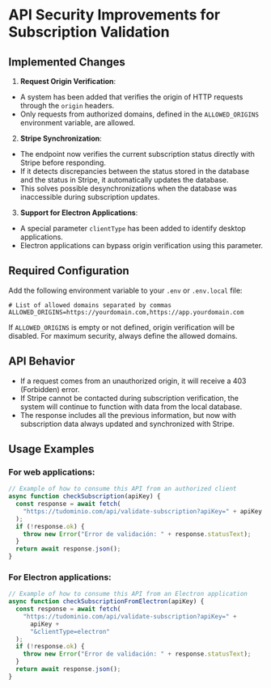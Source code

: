 # API Security Improvements for Subscription Validation

## Implemented Changes

1. **Request Origin Verification**:

- A system has been added that verifies the origin of HTTP requests through the `origin` headers.
- Only requests from authorized domains, defined in the `ALLOWED_ORIGINS` environment variable, are allowed.

2. **Stripe Synchronization**:

- The endpoint now verifies the current subscription status directly with Stripe before responding.
- If it detects discrepancies between the status stored in the database and the status in Stripe, it automatically updates the database.
- This solves possible desynchronizations when the database was inaccessible during subscription updates.

3. **Support for Electron Applications**:

- A special parameter `clientType` has been added to identify desktop applications.
- Electron applications can bypass origin verification using this parameter.

## Required Configuration

Add the following environment variable to your `.env` or `.env.local` file:

```
# List of allowed domains separated by commas
ALLOWED_ORIGINS=https://yourdomain.com,https://app.yourdomain.com
```

If `ALLOWED_ORIGINS` is empty or not defined, origin verification will be disabled. For maximum security, always define the allowed domains.

## API Behavior

- If a request comes from an unauthorized origin, it will receive a 403 (Forbidden) error.
- If Stripe cannot be contacted during subscription verification, the system will continue to function with data from the local database.
- The response includes all the previous information, but now with subscription data always updated and synchronized with Stripe.

## Usage Examples

### For web applications:

```javascript
// Example of how to consume this API from an authorized client
async function checkSubscription(apiKey) {
  const response = await fetch(
    "https://tudominio.com/api/validate-subscription?apiKey=" + apiKey
  );
  if (!response.ok) {
    throw new Error("Error de validación: " + response.statusText);
  }
  return await response.json();
}
```

### For Electron applications:

```javascript
// Example of how to consume this API from an Electron application
async function checkSubscriptionFromElectron(apiKey) {
  const response = await fetch(
    "https://tudominio.com/api/validate-subscription?apiKey=" +
      apiKey +
      "&clientType=electron"
  );
  if (!response.ok) {
    throw new Error("Error de validación: " + response.statusText);
  }
  return await response.json();
}
```
